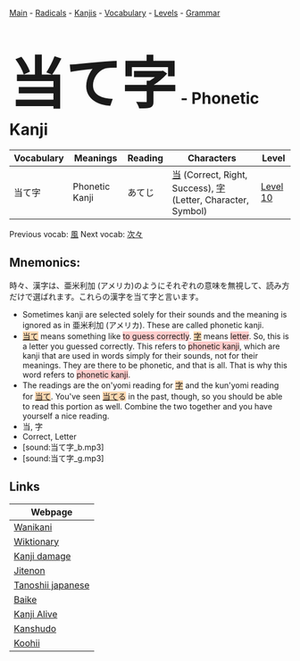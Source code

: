 <style> bigfont {font-size: 100px}</style>
[Main](../README.md) -
[Radicals](../radicals.md) -
[Kanjis](../kanjis.md) -
[Vocabulary](../vocabulary.md) -
[Levels](../levels.md) -
[Grammar](../grammar.md)
# <bigfont> 当て字</bigfont> - Phonetic Kanji 

| Vocabulary | Meanings | Reading | Characters | Level |
| --- | --- | --- | --- | --- |
| 当て字 | Phonetic Kanji | あてじ |  [当](../kanjis/当.md) (Correct, Right, Success), [字](../kanjis/字.md) (Letter, Character, Symbol) | [Level 10](../levels/wk_level10.md) |

Previous vocab: [風](風.md) Next vocab: [次々](次々.md) 

## Mnemonics:
時々、漢字は、亜米利加 (アメリカ)のようにそれぞれの意味を無視して、読み方だけで選ばれます。これらの漢字を当て字と言います。
* Sometimes kanji are selected solely for their sounds and the meaning is ignored as in 亜米利加 (アメリカ). These are called phonetic kanji.
* <span style="background-color:#fed8b1"> [当て](https://jisho.org/search/当て)</span> means something like <span style="background-color:#ffcccb"> to guess correctly</span>. <span style="background-color:#fed8b1"> [字](https://jisho.org/search/字)</span> means <span style="background-color:#ffcccb"> letter</span>. So, this is a letter you guessed correctly. This refers to <span style="background-color:#ffcccb"> phonetic kanji</span>, which are kanji that are used in words simply for their sounds, not for their meanings. They are there to be phonetic, and that is all. That is why this word refers to <span style="background-color:#ffcccb"> phonetic kanji</span>.
* The readings are the on'yomi reading for <span style="background-color:#fed8b1"> [字](https://jisho.org/search/字)</span> and the kun'yomi reading for <span style="background-color:#fed8b1"> [当て](https://jisho.org/search/当て)</span>. You've seen <span style="background-color:#fed8b1"> [当て](https://jisho.org/search/当て)る</span> in the past, though, so you should be able to read this portion as well. Combine the two together and you have yourself a nice reading.
* 当, 字
* Correct, Letter
* [sound:当て字_b.mp3]
* [sound:当て字_g.mp3]


## Links 

| Webpage |
| --- |
| [Wanikani          ](https://www.wanikani.com/kanji/当て字) |
| [Wiktionary        ](https://en.wiktionary.org/wiki/当て字) |
| [Kanji damage      ](http://www.kanjidamage.com/kanji/search?utf8=✓&q=当て字) |
| [Jitenon           ](https://jitenon.com/kanji/当て字) |
| [Tanoshii japanese ](https://www.tanoshiijapanese.com/dictionary/kanji.cfm?k=当て字) |
| [Baike             ](https://baike.baidu.com/item/当て字) |
| [Kanji Alive       ](https://app.kanjialive.com/当て字) |
| [Kanshudo          ](https://www.kanshudo.com/searchmn?q=当て字) |
| [Koohii            ](https://kanji.koohii.com/study/kanji/当て字) |
